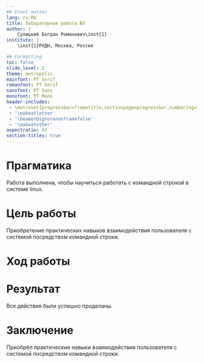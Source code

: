 ```yaml
---
## Front matter
lang: ru-RU
title: Лабораторная работа №5  
author: |
    Сулицкий Богдан Романович\inst{1}
institute: |
    \inst{1}РУДН, Москва, Россия

## Formatting
toc: false
slide_level: 2
theme: metropolis
mainfont: PT Serif
romanfont: PT Serif
sansfont: PT Sans
monofont: PT Mono
header-includes: 
 - \metroset{progressbar=frametitle,sectionpage=progressbar,numbering=fraction}
 - '\makeatletter'
 - '\beamer@ignorenonframefalse'
 - '\makeatother'
aspectratio: 43
section-titles: true
---
```

# Прагматика
Работа выполнена, чтобы научиться работать с командной строкой в системе linux.

# Цель работы
Приобретение практических навыков взаимодействия пользователя с системой посредством командной строки.

# Ход работы


# Результат
Все действия были успешно проделаны.

# Заключение
Приобрёл практические навыки взаимодействия пользователя с системой посредством командной строки.